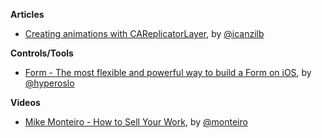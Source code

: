 **Articles**

* [Creating animations with CAReplicatorLayer](http://www.ios-animations-by-emails.com/posts/2015-march#tutorial), by [@icanzilb](https://twitter.com/icanzilb)

**Controls/Tools**

* [Form - The most flexible and powerful way to build a Form on iOS](https://github.com/hyperoslo/Form), by [@hyperoslo](https://twitter.com/hyperoslo)


**Videos**

* [Mike Monteiro - How to Sell Your Work](https://vimeo.com/121082134), by [@monteiro](https://twitter.com/monteiro)
